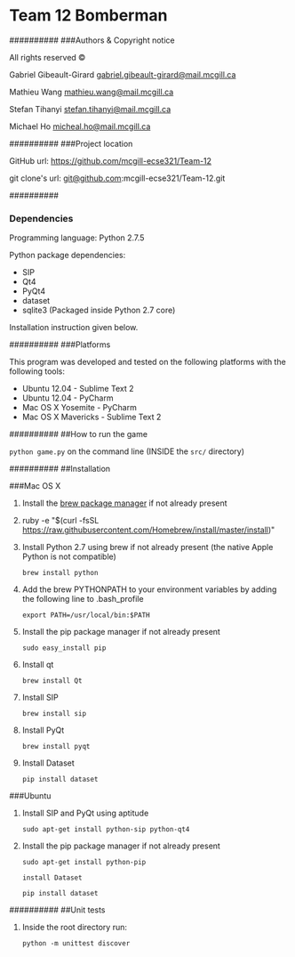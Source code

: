 Team 12 Bomberman
=================

##########
###Authors & Copyright notice

All rights reserved ©

Gabriel Gibeault-Girard gabriel.gibeault-girard@mail.mcgill.ca

Mathieu Wang mathieu.wang@mail.mcgill.ca

Stefan Tihanyi stefan.tihanyi@mail.mcgill.ca

Michael Ho micheal.ho@mail.mcgill.ca

##########
###Project location

GitHub url: https://github.com/mcgill-ecse321/Team-12

git clone's url: git@github.com:mcgill-ecse321/Team-12.git

##########
### Dependencies

Programming language: Python 2.7.5

Python package dependencies:
- SIP
- Qt4
- PyQt4
- dataset
- sqlite3 (Packaged inside Python 2.7 core)

Installation instruction given below.

##########
###Platforms

This program was developed and tested on the following platforms with the following tools:
- Ubuntu 12.04 - Sublime Text 2
- Ubuntu 12.04 - PyCharm
- Mac OS X Yosemite - PyCharm
- Mac OS X Mavericks - Sublime Text 2

##########
##How to run the game

`python game.py` on the command line (INSIDE the `src/` directory)

##########
##Installation

###Mac OS X

1)  Install the [brew package manager](http://brew.sh/) if not already present

2)  ruby -e "$(curl -fsSL https://raw.githubusercontent.com/Homebrew/install/master/install)"

3)  Install Python 2.7 using brew if not already present (the native Apple Python is not compatible)

        brew install python

5)  Add the brew PYTHONPATH to your environment variables by adding the following line to .bash_profile

        export PATH=/usr/local/bin:$PATH

6)  Install the pip package manager if not already present

        sudo easy_install pip

7)  Install qt

        brew install Qt

8)  Install SIP

        brew install sip

9)  Install PyQt

        brew install pyqt

10) Install Dataset

        pip install dataset


###Ubuntu

1)  Install SIP and PyQt using aptitude

        sudo apt-get install python-sip python-qt4

2)  Install the pip package manager if not already present

        sudo apt-get install python-pip

        install Dataset

        pip install dataset

##########
##Unit tests

1)  Inside the root directory run:

        python -m unittest discover

